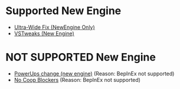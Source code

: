 # Supported New Engine
- [Ultra-Wide Fix (NewEngine Only)](https://www.nexusmods.com/vampiresurvivors/mods/79)
- [VSTweaks (New Engine)](https://www.nexusmods.com/vampiresurvivors/mods/87)

# NOT SUPPORTED New Engine
- [PowerUps change (new engine)](https://www.nexusmods.com/vampiresurvivors/mods/85) (Reason: BepInEx not supported)
- [No Coop Blockers](https://www.nexusmods.com/vampiresurvivors/mods/86) (Reason: BepInEx not supported)
